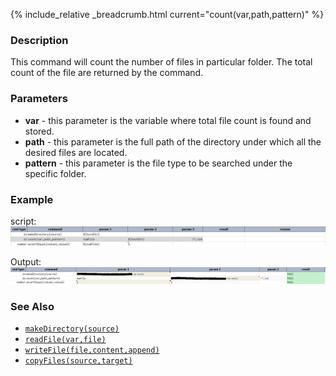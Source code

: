 {% include_relative _breadcrumb.html current="count(var,path,pattern)" %}


### Description
This command will count the number of files in particular folder.  The total count of the file are returned by the 
command.


### Parameters
- **var** \- this parameter is the variable where total file count is found and stored.
- **path** \- this parameter is the full path of the directory under which all the desired files are located.
- **pattern** \- this parameter is the file type to be searched under the specific folder.


### Example
script:<br/>
![script](image/count_01.png)


Output:<br/>
![output](image/count_02.png)


### See Also
- [`makeDirectory(source)`](makeDirectory(source))
- [`readFile(var,file)`](readFile(var,file))
- [`writeFile(file,content,append)`](writeFile(file,content,append))
- [`copyFiles(source,target)`](copyFiles(source,target))
